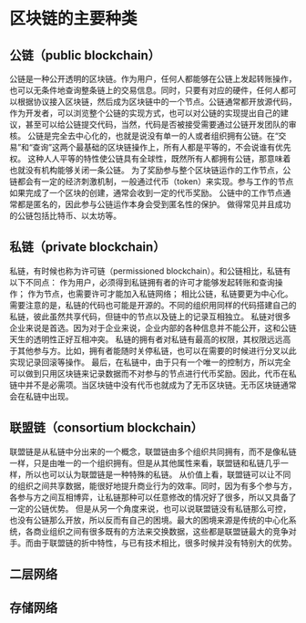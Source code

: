 # 区块链的主要种类

## 公链（public blockchain）

公链是一种公开透明的区块链。作为用户，任何人都能够在公链上发起转账操作，也可以无条件地查询整条链上的交易信息。同时，只要有对应的硬件，任何人都可以根据协议接入区块链，然后成为区块链中的一个节点。公链通常都开放源代码，作为开发者，可以浏览整个公链的实现方式，也可以对公链的实现提出自己的建议，甚至可以给公链提交代码，当然，代码是否被接受需要通过公链开发团队的审核。
公链是完全去中心化的，也就是说没有单一的人或者组织拥有公链。在“交易”和“查询”这两个最基础的区块链操作上，所有人都是平等的，不会说谁有优先权。
这种人人平等的特性使公链具有全球性，既然所有人都拥有公链，那意味着也就没有机构能够关闭一条公链。
为了奖励参与整个区块链运作的工作节点，公链都会有一定的经济刺激机制，一般通过代币（token）来实现。参与工作的节点如果完成了一个区块的创建，通常会收到一定的代币奖励。
公链中的工作节点通常都是匿名的，因此参与公链运作本身会受到匿名性的保护。
做得常见并且成功的公链包括比特币、以太坊等。

## 私链（private blockchain）

私链，有时候也称为许可链（permissioned blockchain）。和公链相比，私链有以下不同点：
作为用户，必须得到私链拥有者的许可才能够发起转账和查询操作；
作为节点，也需要许可才能加入私链网络；
相比公链，私链要更为中心化。
需要注意的是，私链的代码也可能是开源的。不同的组织用同样的代码搭建自己的私链，彼此虽然共享代码，但链中的节点以及链上的记录互相独立。
私链对很多企业来说是首选。因为对于企业来说，企业内部的各种信息并不能公开，这和公链天生的透明性正好互相冲突。
私链的拥有者对私链有最高的权限，其权限远远高于其他参与方。比如，拥有者能随时关停私链，也可以在需要的时候进行分叉以此实现记录回滚等操作。
最后，在私链中，由于只有一个唯一的控制方，所以完全可以做到只用区块链来记录数据而不对参与的节点进行代币奖励。因此，代币在私链中并不是必需项。当区块链中没有代币也就成为了无币区块链。无币区块链通常会在私链中出现。

## 联盟链（consortium blockchain）

联盟链是从私链中分出来的一个概念，联盟链由多个组织共同拥有，而不是像私链一样，只是由唯一的一个组织拥有。但是从其他属性来看，联盟链和私链几乎一样，所以也可以认为联盟链是一种特殊的私链。
从价值上看，联盟链可以让不同的组织之间共享数据，能很好地提升商业行为的效率。同时，因为有多个参与方，各参与方之间互相博弈，让私链那种可以任意修改的情况好了很多，所以又具备了一定的公链优势。
但是从另一个角度来说，也可以说联盟链没有私链那么可控，也没有公链那么开放，所以反而有自己的困境。最大的困境来源是传统的中心化系统，各商业组织之间有很多既有的方法来交换数据，这些都是联盟链最大的竞争对手。而由于联盟链的折中特性，与已有技术相比，很多时候并没有特别大的优势。



## 二层网络







## 存储网络





